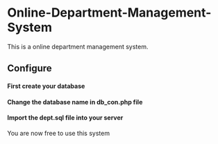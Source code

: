 # Online-Department-Management-System
This is a online department management system.

## Configure

#### First create your database
#### Change the database name in db_con.php file
#### Import the dept.sql file into your server

You are now free to use this system
